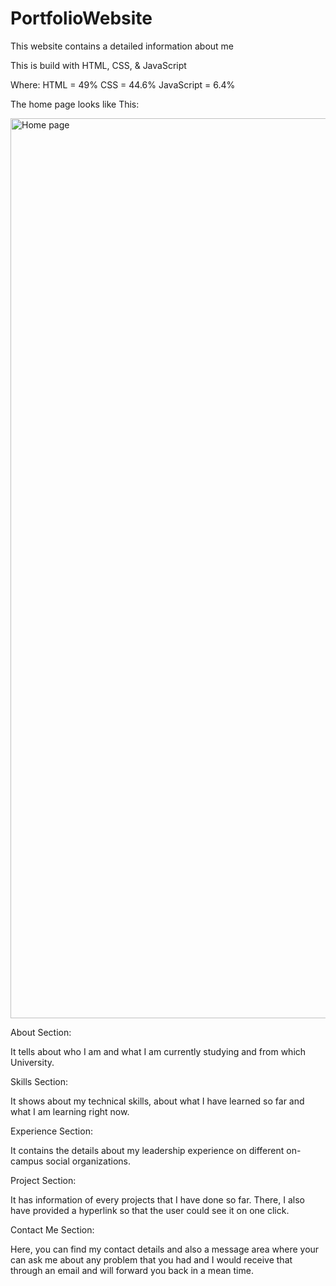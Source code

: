 # PortfolioWebsite

This website contains a detailed information about me

This is build with HTML, CSS, & JavaScript
   
   Where:
                HTML = 49%
                CSS  = 44.6%
          JavaScript = 6.4%

The home page looks like This: 

<img width="1440" alt="Home page" src="https://user-images.githubusercontent.com/101949258/189256095-bfecf8c7-784a-4a05-bcd2-6c87532a7170.png">


About Section:

It tells about who I am and what I am currently studying and from which University.


Skills Section:

It shows about my technical skills, about what I have learned so far and what I am learning right now.


Experience Section:

It contains the details about my leadership experience on different on-campus social organizations.


Project Section: 

It has information of every projects that I have done so far. There, I also have provided a hyperlink so that the user could see it on one click.


Contact Me Section:

Here, you can find my contact details and also a message area where your can ask me about any problem that you had and I would receive that through an email and will forward you back in a mean time.


